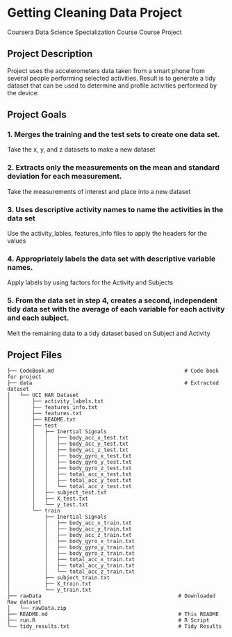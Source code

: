 # Getting Cleaning Data Project
Coursera Data Science Specialization Course 
Course Project

## Project Description
Project uses the accelerometers data taken from a smart phone from several people performing selected activities.
Result is to generate a tidy dataset that can be used to determine and profile activities performed by the device.

## Project Goals

### 1. Merges the training and the test sets to create one data set.
Take the x, y, and z datasets to make a new dataset

### 2. Extracts only the measurements on the mean and standard deviation for each measurement.
Take the measurements of interest and place into a new dataset

### 3. Uses descriptive activity names to name the activities in the data set
Use the activity_lables, features_info files to apply the headers for the values

### 4. Appropriately labels the data set with descriptive variable names.
Apply labels by using factors for the Activity and Subjects

### 5. From the data set in step 4, creates a second, independent tidy data set with the average of each variable for each activity and each subject.
Melt the remaining data to a tidy dataset based on Subject and Activity

## Project Files
```
├── CodeBook.md                                          # Code book for project
├── data                                                 # Extracted dataset
│   └── UCI HAR Dataset
│       ├── activity_labels.txt
│       ├── features_info.txt
│       ├── features.txt
│       ├── README.txt
│       ├── test
│       │   ├── Inertial Signals
│       │   │   ├── body_acc_x_test.txt
│       │   │   ├── body_acc_y_test.txt
│       │   │   ├── body_acc_z_test.txt
│       │   │   ├── body_gyro_x_test.txt
│       │   │   ├── body_gyro_y_test.txt
│       │   │   ├── body_gyro_z_test.txt
│       │   │   ├── total_acc_x_test.txt
│       │   │   ├── total_acc_y_test.txt
│       │   │   └── total_acc_z_test.txt
│       │   ├── subject_test.txt
│       │   ├── X_test.txt
│       │   └── y_test.txt
│       └── train
│           ├── Inertial Signals
│           │   ├── body_acc_x_train.txt
│           │   ├── body_acc_y_train.txt
│           │   ├── body_acc_z_train.txt
│           │   ├── body_gyro_x_train.txt
│           │   ├── body_gyro_y_train.txt
│           │   ├── body_gyro_z_train.txt
│           │   ├── total_acc_x_train.txt
│           │   ├── total_acc_y_train.txt
│           │   └── total_acc_z_train.txt
│           ├── subject_train.txt
│           ├── X_train.txt
│           └── y_train.txt
├── rawData                                            # Downloaded Raw dataset
│   └── rawData.zip
├── README.md                                          # This README
├── run.R                                              # R Script
└── tidy_results.txt                                   # Tidy Results
```